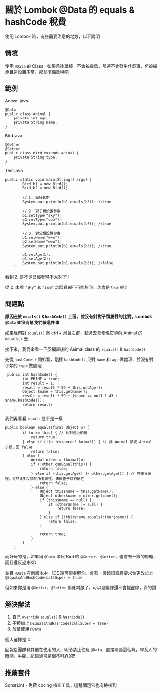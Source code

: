 # 關於 Lombok @Data 的 equals & hashCode 稅費

使用 Lombok 時，有些需要注意的地方，以下說明

## 情境

使用 `@Data` 的 Class，如果用途單純，不會被繼承，那還不會發生什麼事，但被繼承且還設置不當，那就準備繳稅吧

## 範例

Animal.java
```
@Data
public class Animal {
    private int age;
    private String name;
}
```

Bird.java
```
@Getter
@Setter
public class Bird extends Animal {
    private String type;
}
```

Test.java
```
public static void main(String[] args) {
        Bird b1 = new Bird();
        Bird b2 = new Bird();

        // 1. 直接比對
        System.out.println(b1.equals(b2)); //true

        // 2. 對子類設置參數
        b1.setType("sky");
        b2.setType("sea");
        System.out.println(b1.equals(b2)); //true

        // 3. 對父類設置參數
        b1.setName("www");
        b2.setName("www");
        System.out.println(b1.equals(b2)); //true

        b1.setAge(1);
        b1.setAge(2);
        System.out.println(b1.equals(b2)); //false
    }
```

看到 2. 是不是已經發現不太對了!!

從 2. 來看 "sky" 和 "sea" 怎麼看都不可能相同，怎會是 true 呢?

## 問題點

**原因在於 `equals()` & `hashCode()` 上面，並沒有針對子類屬性的比對，Lombok `@Data` 並沒有幫我們做這件事**

如果我們對 `equals()` 案 ctrl + 滑鼠左鍵，點過去會發現它導向 Animal 的 `equals()` 去

接下來，我們來看一下反編譯後的 Animal.class 的 `equals()` & `hashCode()`

先從 `hashCode()` 開始看，這裡 `hashCode()` 只對 `name` 和 `age` 做處理，並沒有對子類的 `type` 做處理

```
 public int hashCode() {
        int PRIME = true;
        int result = 1;
        result = result * 59 + this.getAge();
        Object $name = this.getName();
        result = result * 59 + ($name == null ? 43 : $name.hashCode());
        return result;
    }
```

我們再看看 `equals` 是不是一樣

```
public boolean equals(final Object o) {
        if (o == this) { // 比對位址的值
            return true;
        } else if (!(o instanceof Animal)) { // 非 Animal 類或 Animal 子類，回 false
            return false;
        } else {
            Animal other = (Animal)o;
            if (!other.canEqual(this)) {
                return false;
            } else if (this.getAge() != other.getAge()) { // 答案在這裡，這只比對父類的所有屬性，未檢查子類的屬性
                return false;
            } else {
                Object this$name = this.getName();
                Object other$name = other.getName();
                if (this$name == null) {
                    if (other$name != null) {
                        return false;
                    }
                } else if (!this$name.equals(other$name)) {
                    return false;
                }

                return true;
            }
        }
    }
```

而好玩的是，如果用 `@Data` 取代 Bird 的 `@Getter`、`@Setter`，也會有一樣的問題，而且還反過來XD

並且 `@Data` 在新版本中，IDE 還可能提醒你，會有一段錯誤訊息要求你更改加上 `@EqualsAndHashCode(callSuper = true)`

但如果你是用 `@Getter`、`@Setter` 那就刺激了，可以過編譯還不會提醒你，真的讚

## 解決辦法

1. 自己 `override` `equals()` & `hashCode()`
2. 子類加上 `@EqualsAndHashCode(callSuper = true)`
3. 放棄使用 `@Data`

個人選擇是 3. 

回報給團隊和其他在使用的人，明令禁止使用 `@Data`，直接略過這個坑，畢竟人的眼睛、手腳、記憶通常是很不可靠的!!

## 推薦套件

SonarLint - 免費 coding 檢查工具，這種問題它也有檢核到
